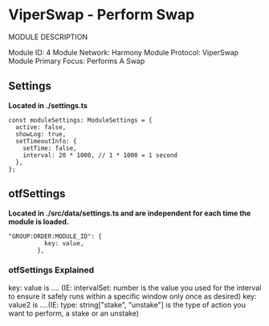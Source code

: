 # ViperSwap - Perform Swap
MODULE DESCRIPTION

Module ID: 4
Module Network: Harmony
Module Protocol: ViperSwap
Module Primary Focus: Performs A Swap

## Settings
**Located in ./settings.ts**
```
const moduleSettings: ModuleSettings = {
  active: false,
  showLog: true,
  setTimeoutInfo: {
    setTime: false,
    interval: 20 * 1000, // 1 * 1000 = 1 second
  },
};
```

## otfSettings
**Located in ./src/data/settings.ts and are independent for each time the module is loaded.**
```
"GROUP:ORDER:MODULE_ID": {
          key: value,
        },
```

### otfSettings Explained
key: value is .... (IE: intervalSet: number is the value you used for the interval to ensure it safely runs within a specific window only once as desired)
key: value2 is ....(IE: type: string["stake", "unstake"] is the type of action you want to perform, a stake or an unstake)